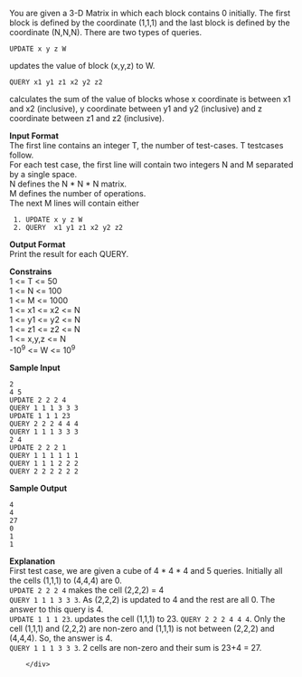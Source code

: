 <div class="span-sm-11 hr_tour-problem-statement problem-statement">
            
            
            
            

<p>You are given a 3-D Matrix in which each block contains 0 initially. The first block is defined by the coordinate (1,1,1) and the last block is defined by the coordinate (N,N,N). There are two types of queries.</p>

<pre><code>UPDATE x y z W
</code></pre>

<p>updates the value of block (x,y,z) to W.</p>

<pre><code>QUERY x1 y1 z1 x2 y2 z2
</code></pre>

<p>calculates the sum of the value of blocks whose x coordinate is between x1 and x2 (inclusive), y coordinate between y1 and y2 (inclusive) and z coordinate between z1 and z2 (inclusive). </p>

<p><strong>Input Format</strong> <br>
The first line contains an integer T, the number of test-cases. T testcases follow. <br>
For each test case, the first line will contain two integers N and M separated by a single space. <br>
N defines the N * N * N matrix. <br>
M defines the number of operations. <br>
The next M lines will contain either  </p>

<pre><code> 1. UPDATE x y z W
 2. QUERY  x1 y1 z1 x2 y2 z2 
</code></pre>

<p><strong>Output Format</strong> <br>
Print the result for each QUERY.</p>

<p><strong>Constrains</strong> <br>
1 &lt;= T &lt;= 50 <br>
1 &lt;= N &lt;= 100 <br>
1 &lt;= M &lt;= 1000 <br>
1 &lt;= x1 &lt;= x2 &lt;= N <br>
1 &lt;= y1 &lt;= y2 &lt;= N <br>
1 &lt;= z1 &lt;= z2 &lt;= N <br>
1 &lt;= x,y,z &lt;= N <br>
-10<sup>9</sup> &lt;= W &lt;= 10<sup>9</sup>  </p>

<p><strong>Sample Input</strong></p>

<pre><code>2
4 5
UPDATE 2 2 2 4
QUERY 1 1 1 3 3 3
UPDATE 1 1 1 23
QUERY 2 2 2 4 4 4
QUERY 1 1 1 3 3 3
2 4
UPDATE 2 2 2 1
QUERY 1 1 1 1 1 1
QUERY 1 1 1 2 2 2
QUERY 2 2 2 2 2 2
</code></pre>

<p><strong>Sample Output</strong></p>

<pre><code>4
4
27
0
1
1
</code></pre>

<p><strong>Explanation</strong> <br>
First test case, we are given a cube of 4 * 4 * 4 and 5 queries.  Initially all the cells (1,1,1) to (4,4,4) are 0. <br>
<code>UPDATE 2 2 2 4</code> makes the cell (2,2,2) = 4 <br>
<code>QUERY 1 1 1 3 3 3</code>. As (2,2,2) is updated to 4 and the rest are all 0. The answer to this query is 4. <br>
<code>UPDATE 1 1 1 23</code>. updates the cell (1,1,1) to 23. 
<code>QUERY 2 2 2 4 4 4</code>. Only the cell (1,1,1) and (2,2,2) are non-zero and (1,1,1) is not between (2,2,2) and (4,4,4). So, the answer is 4. <br>
<code>QUERY 1 1 1 3 3 3</code>. 2 cells are non-zero and their sum is 23+4 = 27. </p></div></div></div>
            </div>
            

            
        </div>